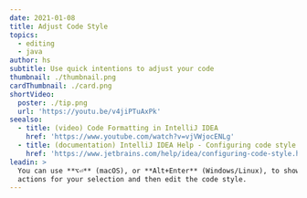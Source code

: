 ```yaml
---
date: 2021-01-08
title: Adjust Code Style
topics:
  - editing
  - java
author: hs
subtitle: Use quick intentions to adjust your code
thumbnail: ./thumbnail.png
cardThumbnail: ./card.png
shortVideo:
  poster: ./tip.png
  url: 'https://youtu.be/v4jiPTuAxPk'
seealso:
  - title: (video) Code Formatting in IntelliJ IDEA
    href: 'https://www.youtube.com/watch?v=vjVWjocENLg'
  - title: (documentation) IntelliJ IDEA Help - Configuring code style
    href: 'https://www.jetbrains.com/help/idea/configuring-code-style.html'
leadin: >
  You can use **⌥⏎** (macOS), or **Alt+Enter** (Windows/Linux), to show context
  actions for your selection and then edit the code style.
---
```


